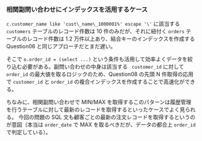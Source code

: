 ### 相関副問い合わせにインデックスを活用するケース

```c.customer_name like 'cust\_name\_1000001%' escape '\'``` に該当する ```customers``` テーブルのレコード件数は 10 件のみだが、それに紐付く ```orders``` テーブルのレコード件数は 1.2 万件以上あり、結合キーのインデックスを作成する Question06 と同じアプローチだとまだ遅い。

そこで ```o.order_id = (select ...)``` という条件も活用して効率よくデータを絞り込む必要がある。副問い合わせの中身は該当する ``` customer_id``` に対して ```order_id``` の最大値を取るロジックのため、Question08 の先頭 N 件取得の応用で ```customer_id``` と ```order_id``` の複合インデックスを作成することで高速化ができる。

ちなみに、相関副問い合わせで MIN/MAX を取得するこのパターンは履歴管理を行うテーブルに対して最新のレコードを取得するといったケースでよく見られる。 今回の問題の SQL 文も顧客ごとの最新の注文レコードを取得するというのが意図（本当は ```order_date``` で MAX を取るべきだが、データの都合上 ```order_id``` で判定している）。
